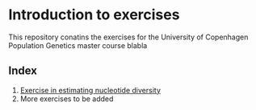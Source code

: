 # Introduction to exercises

This repository conatins the exercises for the University of Copenhagen Population Genetics master course blabla

## Index

1. [Exercise in estimating nucleotide diversity](https://github.com/populationgenetics/exercises/blob/master/Exercise%20in%20estimating%20nucleotide%20diversity_2019.md)
2. More exercises to be added
